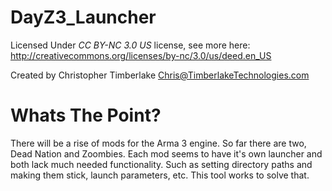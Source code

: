 DayZ3_Launcher
==============
Licensed Under *CC BY-NC 3.0 US* license, see more here: http://creativecommons.org/licenses/by-nc/3.0/us/deed.en_US

Created by Christopher Timberlake <Chris@TimberlakeTechnologies.com>



Whats The Point?
==============

There will be a rise of mods for the Arma 3 engine. So far there are two, Dead Nation and Zoombies. Each mod seems to have it's own launcher and both lack much needed functionality. Such as setting directory paths and making them stick, launch parameters, etc. This tool works to solve that.